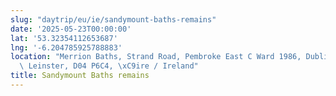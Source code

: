 ```yaml
---
slug: "daytrip/eu/ie/sandymount-baths-remains"
date: '2025-05-23T00:00:00'
lat: '53.32354112653687'
lng: '-6.204785925788883'
location: "Merrion Baths, Strand Road, Pembroke East C Ward 1986, Dublin, Dublin 4,\
  \ Leinster, D04 P6C4, \xC9ire / Ireland"
title: Sandymount Baths remains
---
```



